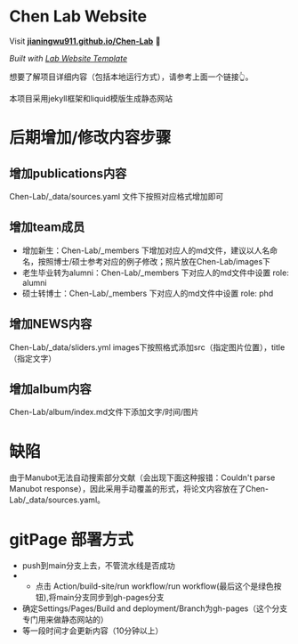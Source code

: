 
# Chen Lab Website

Visit **[jianingwu911.github.io/Chen-Lab](https://jianingwu911.github.io/Chen-Lab)** 🚀

_Built with [Lab Website Template](https://greene-lab.gitbook.io/lab-website-template-docs)_

想要了解项目详细内容（包括本地运行方式），请参考上面一个链接👆。

本项目采用jekyll框架和liquid模版生成静态网站

# 后期增加/修改内容步骤
## 增加publications内容
Chen-Lab/_data/sources.yaml 文件下按照对应格式增加即可
## 增加team成员
- 增加新生：Chen-Lab/_members 下增加对应人的md文件，建议以人名命名，按照博士/硕士参考对应的例子修改；照片放在Chen-Lab/images下
- 老生毕业转为alumni：Chen-Lab/_members 下对应人的md文件中设置  role: alumni
- 硕士转博士：Chen-Lab/_members 下对应人的md文件中设置  role: phd
## 增加NEWS内容
Chen-Lab/_data/sliders.yml images下按照格式添加src（指定图片位置），title（指定文字）
## 增加album内容
Chen-Lab/album/index.md文件下添加文字/时间/图片

# 缺陷
由于Manubot无法自动搜索部分文献（会出现下面这种报错：Couldn't parse Manubot response），因此采用手动覆盖的形式，将论文内容放在了Chen-Lab/_data/sources.yaml。

# gitPage 部署方式
- push到main分支上去，不管流水线是否成功
- - 点击 Action/build-site/run workflow/run workflow(最后这个是绿色按钮),将main分支同步到gh-pages分支
- 确定Settings/Pages/Build and deployment/Branch为gh-pages（这个分支专门用来做静态网站的）
- 等一段时间才会更新内容（10分钟以上）


